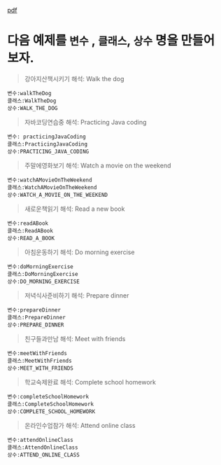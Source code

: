 [pdf](./pdf/JAVA240812simple148.pdf)
# 다음 예제를 `변수` , `클래스`, `상수` 명을 만들어 보자.
> 강아지산책시키기 해석: Walk the dog
```
변수:walkTheDog
클래스:WalkTheDog
상수:WALK_THE_DOG
```
> 자바코딩연습중 해석: Practicing Java coding
```
변수: practicingJavaCoding
클래스:PracticingJavaCoding
상수:PRACTICING_JAVA_CODING
```
> 주말에영화보기 해석: Watch a movie on the weekend
```
변수:watchAMovieOnTheWeekend
클래스:WatchAMovieOnTheWeekend
상수:WATCH_A_MOVIE_ON_THE_WEEKEND
```
> 새로운책읽기 해석: Read a new book
```
변수:readABook
클래스:ReadABook
상수:READ_A_BOOK
```
> 아침운동하기 해석: Do morning exercise
```
변수:doMorningExercise
클래스:DoMorningExercise
상수:DO_MORNING_EXERCISE
```
> 저녁식사준비하기 해석: Prepare dinner
```
변수:prepareDinner
클래스:PrepareDinner
상수:PREPARE_DINNER
```
> 친구들과만남 해석: Meet with friends
```
변수:meetWithFriends
클래스:MeetWithFriends
상수:MEET_WITH_FRIENDS
```
> 학교숙제완료 해석: Complete school homework
```
변수:completeSchoolHomework
클래스:CompleteSchoolHomework
상수:COMPLETE_SCHOOL_HOMEWORK
```
> 온라인수업참가 해석: Attend online class
```
변수:attendOnlineClass
클래스:AttendOnlineClass
상수:ATTEND_ONLINE_CLASS
```
